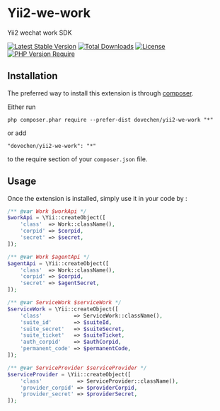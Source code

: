 Yii2-we-work
============
Yii2 wechat work SDK

[![Latest Stable Version](https://poser.pugx.org/dovechen/yii2-we-work/v/stable.png)](https://packagist.org/packages/dovechen/yii2-we-work)
[![Total Downloads](https://poser.pugx.org/dovechen/yii2-we-work/downloads.png)](https://packagist.org/packages/dovechen/yii2-we-work)
[![License](http://poser.pugx.org/dovechen/yii2-we-work/license)](https://packagist.org/packages/dovechen/yii2-we-work)
[![PHP Version Require](http://poser.pugx.org/dovechen/yii2-we-work/require/php)](https://packagist.org/packages/dovechen/yii2-we-work)

Installation
------------

The preferred way to install this extension is through [composer](http://getcomposer.org/download/).

Either run

```
php composer.phar require --prefer-dist dovechen/yii2-we-work "*"
```

or add

```
"dovechen/yii2-we-work": "*"
```

to the require section of your `composer.json` file.


Usage
-----

Once the extension is installed, simply use it in your code by  :

```php
/** @var Work $workApi */
$workApi = \Yii::createObject([
    'class'  => Work::className(),
    'corpid' => $corpid,
    'secret' => $secret,
]);

/** @var Work $agentApi */
$agentApi = \Yii::createObject([
    'class'  => Work::className(),
    'corpid' => $corpid,
    'secret' => $agentSecret,
]);

/** @var ServiceWork $serviceWork */
$serviceWork = \Yii::createObject([
    'class'          => ServiceWork::className(),
    'suite_id'       => $suiteId,
    'suite_secret'   => $suiteSecret,
    'suite_ticket'   => $suiteTicket,
    'auth_corpid'    => $authCorpid,
    'permanent_code' => $permanentCode,
]);

/** @var ServiceProvider $serviceProvider */
$serviceProvider = \Yii::createObject([
    'class'           => ServiceProvider::className(),
    'provider_corpid' => $providerCorpid,
    'provider_secret' => $providerSecret,
]);
```